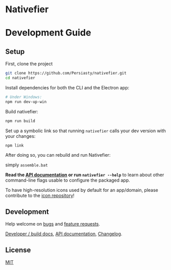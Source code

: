 # Nativefier

# Development Guide

## Setup

First, clone the project

```bash
git clone https://github.com/Persiasty/nativefier.git
cd nativefier
```

Install dependencies for both the CLI and the Electron app:

```bash
# Under Windows:
npm run dev-up-win
```

Build nativefier:

```bash
npm run build
```

Set up a symbolic link so that running `nativefier` calls your dev version with your changes:

```bash
npm link
```

After doing so, you can rebuild and run Nativefier:

simply  `assemble.bat`

**Read the [API documentation](docs/api.md) or run `nativefier --help`**
to learn about other command-line flags usable to configure the packaged app.

To have high-resolution icons used by default for an app/domain, please
contribute to the [icon repository](https://github.com/jiahaog/nativefier-icons)!

## Development

Help welcome on [bugs](https://github.com/jiahaog/nativefier/issues?q=is%3Aopen+is%3Aissue+label%3Abug) and
[feature requests](https://github.com/jiahaog/nativefier/issues?q=is%3Aopen+is%3Aissue+label%3Afeature-request).

[Developer / build docs](docs/development.md), [API documentation](docs/api.md), 
[Changelog](CHANGELOG.md).

## License

[MIT](LICENSE.md)
